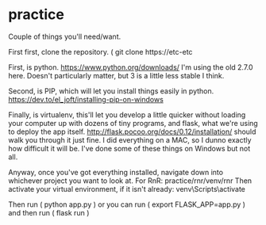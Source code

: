# practice

Couple of things you'll need/want. 

First first, clone the repository. ( git clone https://etc-etc

First, is python. https://www.python.org/downloads/
I'm using the old 2.7.0 here. Doesn't particularly matter, but 3 is a little less stable I think.

Second, is PIP, which will let you install things easily in python. https://dev.to/el_joft/installing-pip-on-windows

Finally, is virtualenv, this'll let you develop a little quicker without loading your computer up with dozens of tiny programs, and flask, what we're using to deploy the app itself.
http://flask.pocoo.org/docs/0.12/installation/ should walk you through it just fine. I did everything on a MAC, so I dunno exactly how difficult it will be.
I've done some of these things on Windows but not all.

Anyway, once you've got everything installed, navigate down into whichever project you want to look at. 
For RnR: practice/rnr/venv/rnr 
Then activate your virtual environment, if it isn't already: venv\Scripts\activate

Then run ( python app.py ) or you can run ( export FLASK_APP=app.py ) and then run ( flask run )

